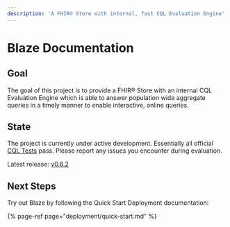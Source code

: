 ```yaml
---
description: 'A FHIR® Store with internal, fast CQL Evaluation Engine'
---
```


# Blaze Documentation

## Goal

The goal of this project is to provide a FHIR® Store with an internal CQL Evaluation Engine which is able to answer population wide aggregate queries in a timely manner to enable interactive, online queries.

## State

The project is currently under active development. Essentially all official [CQL Tests](https://cql.hl7.org/tests.html) pass. Please report any issues you encounter during evaluation.

Latest release: [v0.6.2](https://github.com/life-research/blaze/releases/tag/v0.6.2)

## Next Steps

Try out Blaze by following the Quick Start Deployment documentation:

{% page-ref page="deployment/quick-start.md" %}







#### 

#### 



#### 

